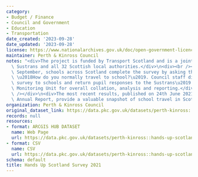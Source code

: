 ```yaml
---
category:
- Budget / Finance
- Council and Government
- Education
- Transportation
date_created: '2023-09-28'
date_updated: '2023-09-28'
license: https://www.nationalarchives.gov.uk/doc/open-government-licence/version/3/
maintainer: Perth & Kinross Council
notes: "<div>The project is funded by Transport Scotland and is a joint survey between\
  \ Sustrans and all 32 Scottish local authorities.</div>\n<div><br /></div>\n<div>Each\
  \ September, schools across Scotland complete the survey by asking their pupils\
  \ \u2018How do you normally travel to school?\u2019. Council staff distribute the\
  \ survey to schools and return pupil responses to the Sustrans\u2019 Research and\
  \ Monitoring Unit for overall collation, analysis and reporting.</div>\n<div><br\
  \ /></div>\n<div>The most recent results, published on 24th June 2021 in the 2020\
  \ Annual Report, provide a valuable snapshot of school travel in Scotland.</div>"
organization: Perth & Kinross Council
original_dataset_link: https://data.pkc.gov.uk/datasets/perth-kinross::hands-up-scotland-survey-2021
records: null
resources:
- format: ARCGIS HUB DATASET
  name: Web Page
  url: https://data.pkc.gov.uk/datasets/perth-kinross::hands-up-scotland-survey-2021
- format: CSV
  name: CSV
  url: https://data.pkc.gov.uk/datasets/perth-kinross::hands-up-scotland-survey-2021.csv?where=1=1
schema: default
title: Hands Up Scotland Survey 2021
---
```

